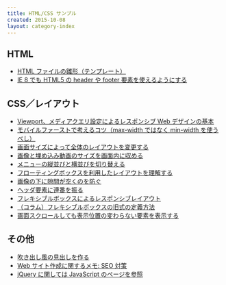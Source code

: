 ```yaml
---
title: HTML/CSS サンプル
created: 2015-10-08
layout: category-index
---
```


HTML
----
* [HTML ファイルの雛形（テンプレート）](html/template.html)
* [IE 8 でも HTML5 の header や footer 要素を使えるようにする](html/ie8.html)

CSS／レイアウト
----
* [Viewport、メディアクエリ設定によるレスポンシブ Web デザインの基本](responsive/media-query.html)
* [モバイルファーストで考えるコツ（max-width ではなく min-width を使うべし）](mobile-first.html)
* [画面サイズによって全体のレイアウトを変更する](responsive/change-layout.html)
* [画像と埋め込み動画のサイズを画面内に収める](responsive/image-width.html)
* [メニューの縦並びと横並びを切り替える](vertical-and-horizontal.html)
* [フローティングボックスを利用したレイアウトを理解する](floating-box.html)
* [画像の下に隙間が空くのを防ぐ](remove-margin-of-image.html)
* [ヘッダ要素に連番を振る](number-header.html)
* [フレキシブルボックスによるレスポンシブレイアウト](flexible-box.html)
* [（コラム）フレキシブルボックスの旧式の定義方法](flexible-box-old.html)
* [画面スクロールしても表示位置の変わらない要素を表示する](fixed-position.html)

その他
----
* [吹き出し風の見出しを作る](sample/balloon.html)
* [Web サイト作成に関するメモ: SEO 対策](seo.html)
* [jQuery に関しては JavaScript のページを参照](../js/index.html)

